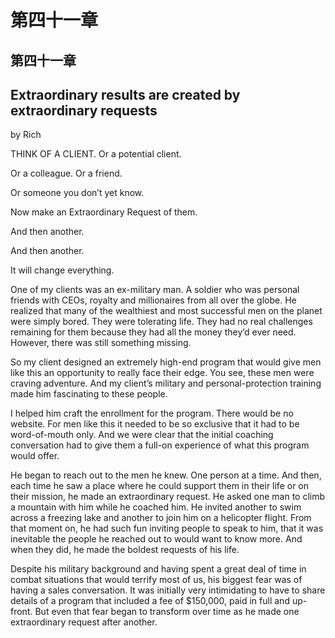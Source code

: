 # 第四十一章

## 第四十一章

## Extraordinary results are created by extraordinary requests

by Rich

THINK OF A CLIENT. Or a potential client.

Or a colleague. Or a friend.

Or someone you don’t yet know.

Now make an Extraordinary Request of them.

And then another.

And then another.

It will change everything.

One of my clients was an ex-military man. A soldier who was personal friends with CEOs, royalty and millionaires from all over the globe. He realized that many of the wealthiest and most successful men on the planet were simply bored. They were tolerating life. They had no real challenges remaining for them because they had all the money they’d ever need. However, there was still something missing.

So my client designed an extremely high-end program that would give men like this an opportunity to really face their edge. You see, these men were craving adventure. And my client’s military and personal-protection training made him fascinating to these people.

I helped him craft the enrollment for the program. There would be no website. For men like this it needed to be so exclusive that it had to be word-of-mouth only. And we were clear that the initial coaching conversation had to give them a full-on experience of what this program would offer.

He began to reach out to the men he knew. One person at a time. And then, each time he saw a place where he could support them in their life or on their mission, he made an extraordinary request. He asked one man to climb a mountain with him while he coached him. He invited another to swim across a freezing lake and another to join him on a helicopter flight. From that moment on, he had such fun inviting people to speak to him, that it was inevitable the people he reached out to would want to know more. And when they did, he made the boldest requests of his life.

Despite his military background and having spent a great deal of time in combat situations that would terrify most of us, his biggest fear was of having a sales conversation. It was initially very intimidating to have to share details of a program that included a fee of $150,000, paid in full and up-front. But even that fear began to transform over time as he made one extraordinary request after another.

